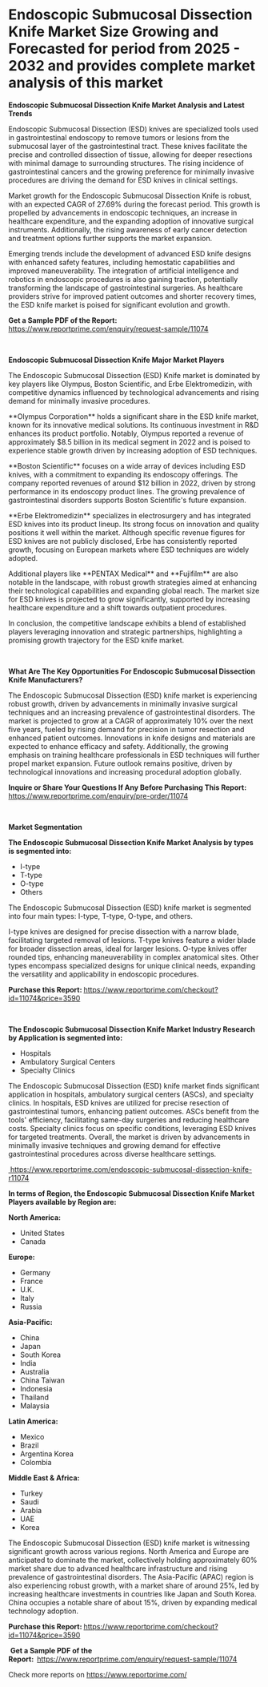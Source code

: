 <p><h1>Endoscopic Submucosal Dissection Knife Market Size Growing and Forecasted for period from 2025 - 2032 and provides complete market analysis of this market</h1></p><p><strong>Endoscopic Submucosal Dissection Knife Market Analysis and Latest Trends</strong></p>
<p><p>Endoscopic Submucosal Dissection (ESD) knives are specialized tools used in gastrointestinal endoscopy to remove tumors or lesions from the submucosal layer of the gastrointestinal tract. These knives facilitate the precise and controlled dissection of tissue, allowing for deeper resections with minimal damage to surrounding structures. The rising incidence of gastrointestinal cancers and the growing preference for minimally invasive procedures are driving the demand for ESD knives in clinical settings.</p><p>Market growth for the Endoscopic Submucosal Dissection Knife is robust, with an expected CAGR of 27.69% during the forecast period. This growth is propelled by advancements in endoscopic techniques, an increase in healthcare expenditure, and the expanding adoption of innovative surgical instruments. Additionally, the rising awareness of early cancer detection and treatment options further supports the market expansion.</p><p>Emerging trends include the development of advanced ESD knife designs with enhanced safety features, including hemostatic capabilities and improved maneuverability. The integration of artificial intelligence and robotics in endoscopic procedures is also gaining traction, potentially transforming the landscape of gastrointestinal surgeries. As healthcare providers strive for improved patient outcomes and shorter recovery times, the ESD knife market is poised for significant evolution and growth.</p></p>
<p><strong>Get a Sample PDF of the Report:&nbsp;</strong> <a href="https://www.reportprime.com/enquiry/request-sample/11074?utm_campaign=3567&utm_medium=2&utm_source=Github&utm_content=ia&utm_term=20032025&utm_id=endoscopic-submucosal-dissection-knife">https://www.reportprime.com/enquiry/request-sample/11074</a></p>
<p>&nbsp;</p>
<p><strong>Endoscopic Submucosal Dissection Knife Major Market Players</strong></p>
<p><p>The Endoscopic Submucosal Dissection (ESD) Knife market is dominated by key players like Olympus, Boston Scientific, and Erbe Elektromedizin, with competitive dynamics influenced by technological advancements and rising demand for minimally invasive procedures.</p><p>**Olympus Corporation** holds a significant share in the ESD knife market, known for its innovative medical solutions. Its continuous investment in R&D enhances its product portfolio. Notably, Olympus reported a revenue of approximately $8.5 billion in its medical segment in 2022 and is poised to experience stable growth driven by increasing adoption of ESD techniques.</p><p>**Boston Scientific** focuses on a wide array of devices including ESD knives, with a commitment to expanding its endoscopy offerings. The company reported revenues of around $12 billion in 2022, driven by strong performance in its endoscopy product lines. The growing prevalence of gastrointestinal disorders supports Boston Scientific's future expansion.</p><p>**Erbe Elektromedizin** specializes in electrosurgery and has integrated ESD knives into its product lineup. Its strong focus on innovation and quality positions it well within the market. Although specific revenue figures for ESD knives are not publicly disclosed, Erbe has consistently reported growth, focusing on European markets where ESD techniques are widely adopted.</p><p>Additional players like **PENTAX Medical** and **Fujifilm** are also notable in the landscape, with robust growth strategies aimed at enhancing their technological capabilities and expanding global reach. The market size for ESD knives is projected to grow significantly, supported by increasing healthcare expenditure and a shift towards outpatient procedures.</p><p>In conclusion, the competitive landscape exhibits a blend of established players leveraging innovation and strategic partnerships, highlighting a promising growth trajectory for the ESD knife market.</p></p>
<p>&nbsp;</p>
<p><strong>What Are The Key Opportunities For Endoscopic Submucosal Dissection Knife Manufacturers?</strong></p>
<p><p>The Endoscopic Submucosal Dissection (ESD) knife market is experiencing robust growth, driven by advancements in minimally invasive surgical techniques and an increasing prevalence of gastrointestinal disorders. The market is projected to grow at a CAGR of approximately 10% over the next five years, fueled by rising demand for precision in tumor resection and enhanced patient outcomes. Innovations in knife designs and materials are expected to enhance efficacy and safety. Additionally, the growing emphasis on training healthcare professionals in ESD techniques will further propel market expansion. Future outlook remains positive, driven by technological innovations and increasing procedural adoption globally.</p></p>
<p><strong>Inquire or Share Your Questions If Any Before Purchasing This Report:</strong> <a href="https://www.reportprime.com/enquiry/pre-order/11074?utm_campaign=3567&utm_medium=2&utm_source=Github&utm_content=ia&utm_term=20032025&utm_id=endoscopic-submucosal-dissection-knife">https://www.reportprime.com/enquiry/pre-order/11074</a></p>
<p>&nbsp;</p>
<p><strong>Market Segmentation</strong></p>
<p><strong>The Endoscopic Submucosal Dissection Knife Market Analysis by types is segmented into:</strong></p>
<p><ul><li>I-type</li><li>T-type</li><li>O-type</li><li>Others</li></ul></p>
<p><p>The Endoscopic Submucosal Dissection (ESD) knife market is segmented into four main types: I-type, T-type, O-type, and others. </p><p>I-type knives are designed for precise dissection with a narrow blade, facilitating targeted removal of lesions. T-type knives feature a wider blade for broader dissection areas, ideal for larger lesions. O-type knives offer rounded tips, enhancing maneuverability in complex anatomical sites. Other types encompass specialized designs for unique clinical needs, expanding the versatility and applicability in endoscopic procedures.</p></p>
<p><strong>Purchase this Report:&nbsp;</strong><a href="https://www.reportprime.com/checkout?id=11074&price=3590&utm_campaign=3567&utm_medium=2&utm_source=Github&utm_content=ia&utm_term=20032025&utm_id=endoscopic-submucosal-dissection-knife">https://www.reportprime.com/checkout?id=11074&price=3590</a></p>
<p>&nbsp;</p>
<p><strong>The Endoscopic Submucosal Dissection Knife Market Industry Research by Application is segmented into:</strong></p>
<p><ul><li>Hospitals</li><li>Ambulatory Surgical Centers</li><li>Specialty Clinics</li></ul></p>
<p><p>The Endoscopic Submucosal Dissection (ESD) knife market finds significant application in hospitals, ambulatory surgical centers (ASCs), and specialty clinics. In hospitals, ESD knives are utilized for precise resection of gastrointestinal tumors, enhancing patient outcomes. ASCs benefit from the tools' efficiency, facilitating same-day surgeries and reducing healthcare costs. Specialty clinics focus on specific conditions, leveraging ESD knives for targeted treatments. Overall, the market is driven by advancements in minimally invasive techniques and growing demand for effective gastrointestinal procedures across diverse healthcare settings.</p></p>
<p><a href="https://www.reportprime.com/endoscopic-submucosal-dissection-knife-r11074?utm_campaign=3567&utm_medium=2&utm_source=Github&utm_content=ia&utm_term=20032025&utm_id=endoscopic-submucosal-dissection-knife">&nbsp;https://www.reportprime.com/endoscopic-submucosal-dissection-knife-r11074</a></p>
<p><strong>In terms of Region, the Endoscopic Submucosal Dissection Knife Market Players available by Region are:</strong></p>
<p>
    <p> <strong> North America: </strong>
        <ul>
            <li>United States</li>
            <li>Canada</li>
        </ul>
        </p> 
    <p> <strong> Europe: </strong>
        <ul>
            <li>Germany</li>
            <li>France</li>
            <li>U.K.</li>
            <li>Italy</li>
            <li>Russia</li>
        </ul>
        </p> 
    <p> <strong> Asia-Pacific: </strong>
        <ul>
            <li>China</li>
            <li>Japan</li>
            <li>South Korea</li>
            <li>India</li>
            <li>Australia</li>
            <li>China Taiwan</li>
            <li>Indonesia</li>
            <li>Thailand</li>
            <li>Malaysia</li>
        </ul>
        </p> 
    <p> <strong> Latin America: </strong>
        <ul>
            <li>Mexico</li>
            <li>Brazil</li>
            <li>Argentina Korea</li>
            <li>Colombia</li>
        </ul>
        </p> 
    <p> <strong> Middle East & Africa: </strong>
        <ul>
            <li>Turkey</li>
            <li>Saudi</li>
            <li>Arabia</li>
            <li>UAE</li>
            <li>Korea</li>
        </ul>
    </p>
    </p>
<p><p>The Endoscopic Submucosal Dissection (ESD) knife market is witnessing significant growth across various regions. North America and Europe are anticipated to dominate the market, collectively holding approximately 60% market share due to advanced healthcare infrastructure and rising prevalence of gastrointestinal disorders. The Asia-Pacific (APAC) region is also experiencing robust growth, with a market share of around 25%, led by increasing healthcare investments in countries like Japan and South Korea. China occupies a notable share of about 15%, driven by expanding medical technology adoption.</p></p>
<p><strong>Purchase this Report: </strong><a href="https://www.reportprime.com/checkout?id=11074&price=3590&utm_campaign=3567&utm_medium=2&utm_source=Github&utm_content=ia&utm_term=20032025&utm_id=endoscopic-submucosal-dissection-knife">https://www.reportprime.com/checkout?id=11074&price=3590</a></p>
<p>&nbsp;<strong>Get a Sample PDF of the Report:&nbsp;&nbsp;</strong><a href="https://www.reportprime.com/enquiry/request-sample/11074?utm_campaign=3567&utm_medium=2&utm_source=Github&utm_content=ia&utm_term=20032025&utm_id=endoscopic-submucosal-dissection-knife">https://www.reportprime.com/enquiry/request-sample/11074</a></p>
<p><strong></strong></p>
<p>Check more reports on <a href="https://www.reportprime.com/?utm_campaign=3567&utm_medium=2&utm_source=Github&utm_content=ia&utm_term=20032025&utm_id=endoscopic-submucosal-dissection-knife">https://www.reportprime.com/</a></p>